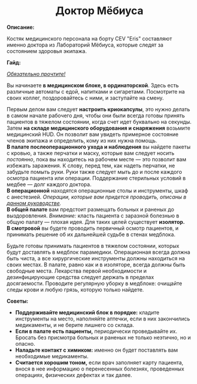 <h1 align="center">Доктор Мёбиуса</h1>
<p><strong>Описание:</strong></p>
<p>
Костяк медицинского персонала на борту CEV "Eris" составляют именно доктора из Лабораторий Мёбиуса, которые следят за состоянием здоровья экипажа.
</p>
<p><strong>Гайд:</strong></p>
<p><em><a href="/contents/ru/g/Guide_to_Medicine_ru.md">Обязательно прочтите!</a></em></p>
<p>
Вы начинаете <strong>в медицинском блоке, в ординаторской</strong>. Здесь есть различные автоматы с едой, напитками и сигаретами. Посмотрите на своих коллег, поздоровайтесь с ними, и заступайте на смену.
</p>
<p> 
Первым делом вам следует <strong>настроить криокапсулы</strong>, это нужно делать в самом начале рабочего дня, чтобы они были всегда готовы принять пациентов в тяжелом состоянии, когда счет идет буквально на секунды.
<br> Затем <strong>на складе медицинского оборудования и снаряжения</strong> возьмите медицинский HUD. Он позволит вам увидеть примерное состояние членов экипажа и определить, кому из них нужна помощь. 
<br> <strong>В палате послеоперационного ухода и наблюдения</strong> вы найдете пакеты с кровью, а также перчатки и маску, которые вам следует носить <em>постоянно</em>, пока вы находитесь на рабочем месте — это позволит вам избежать заражения. К слову, перед тем, как надеть перчатки, не забудьте помыть руки. Руки также следует мыть до и после каждого осмотра пациента или операции. Поддержание стерильных условий в медбее — долг каждого доктора.
<br> <strong>В операционной</strong> находятся операционные столы и инструменты, шкаф с анестезией.<em> Операции, которые вам придется проводить, описаны в <a href="/contents/ru/g/Guide_to_Surgery_ru.md">данном руководстве</a>.</em>
<br> <strong>В общей палате</strong> вам предстоит размещать больных и раненых до выздоровления. <em>Внимание:</em> класть пациента с заразной болезнью в общую палату — плохая идея. Для таких целей существует <strong>изолятор.</strong>
<br> <strong>В смотровой</strong> вы будете проводить первичный осмотр пациентов, и принимать решение об их дальнейшей судьбе в стенах медблока.
</p>
<p>
Будьте готовы принимать пациентов в тяжелом состоянии, которых будут доставлять в медблок парамедики. Операционная всегда должна быть чиста, а все хирургические инструменты должны находиться на своих местах. В палате, равно как и в изоляторе, всегда должны быть свободные места. Лекарства первой необходимости и дезинфицирующие средства следует держать в пределах досягаемости. Проводите регулярную уборку в медблоке: очищайте следы крови и любую грязь, которую только найдете.
</p>
<p>
<strong>Советы:</strong>
<ul>
<li><strong>Поддерживайте медицинский блок в порядке:</strong> кладите инструменты на место, наполняйте аптечки, если в них закончились медикаменты, и не берите лишнего со склада.</li>
<li><strong>Если в палате есть пациенты,</strong> периодически проведывайте их. Бросать без присмотра больных и раненых не только неэтично, но и опасно.</li>
<li><strong>Наладьте контакт с химиком:</strong> именно он будет поставлять вам необходимые медикаменты.</li>
<li><strong>Считается хорошим тоном,</strong> если врач заполняет карту пациента, внося в нее информацию о перенесенных болезнях, проведенных операциях, физических дефектах и так далее.</li>
</ul>
</p>
